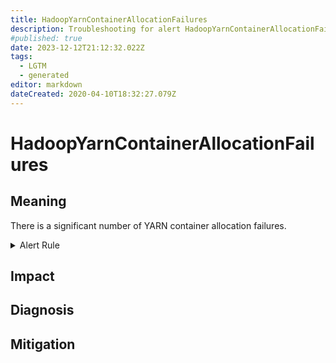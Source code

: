 ```yaml
---
title: HadoopYarnContainerAllocationFailures
description: Troubleshooting for alert HadoopYarnContainerAllocationFailures
#published: true
date: 2023-12-12T21:12:32.022Z
tags: 
  - LGTM
  - generated
editor: markdown
dateCreated: 2020-04-10T18:32:27.079Z
---
```


# HadoopYarnContainerAllocationFailures

## Meaning
[//]: # "Short paragraph that explains what the alert means"
There is a significant number of YARN container allocation failures.

<details>
  <summary>Alert Rule</summary>

{{% rule "hadoop/jmx_exporter.yml" "HadoopYarnContainerAllocationFailures" %}}

<!-- Rule when generated

```yaml
alert: HadoopYarnContainerAllocationFailures
expr: hadoop_yarn_container_allocation_failures_total > 10
for: 10m
labels:
    severity: warning
annotations:
    summary: Hadoop YARN Container Allocation Failures (instance {{ $labels.instance }})
    description: |-
        There is a significant number of YARN container allocation failures.
          VALUE = {{ $value }}
          LABELS = {{ $labels }}
    runbook: https://github.com/srerun/prometheus-alerts/blob/main/content/runbooks/jmx_exporter/HadoopYarnContainerAllocationFailures.md

```

-->

</details>


## Impact
[//]: # "What could / will happen if the alert is not addressed"



## Diagnosis
[//]: # "Steps to take to identify the cause of the problem"



## Mitigation
[//]: # "The steps necessary to resolve the alert"

